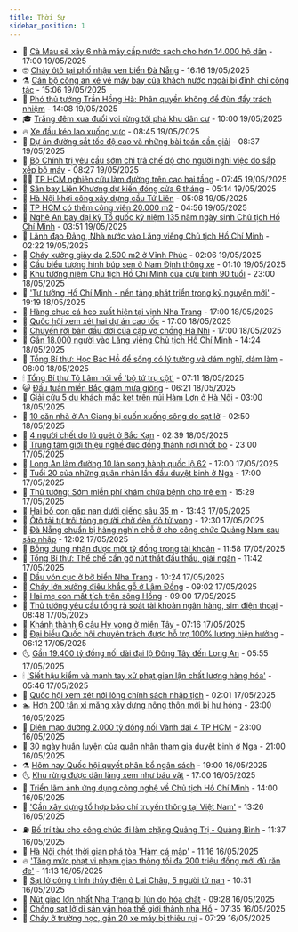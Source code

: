 ```yaml
---
title: Thời Sự
sidebar_position: 1
---
```


<!-- vnexpress-thoi-su:START -->
- 🦒 [Cà Mau sẽ xây 6 nhà máy cấp nước sạch cho hơn 14.000 hộ dân](https://vnexpress.net/ca-mau-se-xay-6-nha-may-cap-nuoc-sach-cho-hon-14-000-ho-dan-4887990.html) - 17:00 19/05/2025
- 🤓 [Cháy ôtô tại phố nhậu ven biển Đà Nẵng](https://vnexpress.net/chay-oto-tai-pho-nhau-ven-bien-da-nang-4888034.html) - 16:16 19/05/2025
- ⚗️ [Cán bộ công an xé vé máy bay của khách nước ngoài bị đình chỉ công tác](https://vnexpress.net/can-bo-cong-an-xe-ve-may-bay-cua-khach-nuoc-ngoai-bi-dinh-chi-cong-tac-4888026.html) - 15:06 19/05/2025
- 🌊 [Phó thủ tướng Trần Hồng Hà: Phân quyền không để đùn đẩy trách nhiệm](https://vnexpress.net/pho-thu-tuong-tran-hong-ha-phan-quyen-khong-de-dun-day-trach-nhiem-4888001.html) - 14:08 19/05/2025
- 🎓 [Trắng đêm xua đuổi voi rừng tới phá khu dân cư](https://vnexpress.net/trang-dem-xua-duoi-voi-rung-toi-pha-khu-dan-cu-4887509.html) - 10:00 19/05/2025
- 🔥 [Xe đầu kéo lao xuống vực](https://vnexpress.net/xe-dau-keo-lao-xuong-vuc-4887870.html) - 08:45 19/05/2025
- 🦏 [Dự án đường sắt tốc độ cao và những bài toán cần giải](https://vnexpress.net/du-an-duong-sat-toc-do-cao-va-nhung-bai-toan-can-giai-4887655.html) - 08:37 19/05/2025
- 👺 [Bộ Chính trị yêu cầu sớm chi trả chế độ cho người nghỉ việc do sắp xếp bộ máy](https://vnexpress.net/bo-chinh-tri-yeu-cau-som-chi-tra-che-do-cho-nguoi-nghi-viec-do-sap-xep-bo-may-4887826.html) - 08:27 19/05/2025
- 🧑‍🏫 [TP HCM nghiên cứu làm đường trên cao hai tầng](https://vnexpress.net/tp-hcm-nghien-cuu-lam-duong-tren-cao-hai-tang-4887851.html) - 07:45 19/05/2025
- 🚦 [Sân bay Liên Khương dự kiến đóng cửa 6 tháng](https://vnexpress.net/san-bay-lien-khuong-du-kien-dong-cua-6-thang-4887795.html) - 05:14 19/05/2025
- 🎉 [Hà Nội khởi công xây dựng cầu Tứ Liên](https://vnexpress.net/ha-noi-khoi-cong-xay-dung-cau-tu-lien-4887781.html) - 05:08 19/05/2025
- 🦒 [TP HCM có thêm công viên 20.000 m2](https://vnexpress.net/tp-hcm-co-them-cong-vien-20-000-m2-4887788.html) - 04:56 19/05/2025
- 🤗 [Nghệ An bay đại kỳ Tổ quốc kỷ niệm 135 năm ngày sinh Chủ tịch Hồ Chí Minh](https://vnexpress.net/nghe-an-bay-dai-ky-to-quoc-ky-niem-135-nam-ngay-sinh-chu-tich-ho-chi-minh-4887669.html) - 03:51 19/05/2025
- 💼 [Lãnh đạo Đảng, Nhà nước vào Lăng viếng Chủ tịch Hồ Chí Minh](https://vnexpress.net/lanh-dao-dang-nha-nuoc-vao-lang-vieng-chu-tich-ho-chi-minh-4887622.html) - 02:22 19/05/2025
- 🤩 [Cháy xưởng giày da 2.500 m2 ở Vĩnh Phúc](https://vnexpress.net/chay-xuong-giay-da-2-500-m2-o-vinh-phuc-4887637.html) - 02:06 19/05/2025
- 🤡 [Cầu biểu tượng hình búp sen ở Nam Định thông xe](https://vnexpress.net/cau-bieu-tuong-hinh-bup-sen-o-nam-dinh-thong-xe-4887323.html) - 01:10 19/05/2025
- 💯 [Khu tưởng niệm Chủ tịch Hồ Chí Minh của cựu binh 90 tuổi](https://vnexpress.net/khu-tuong-niem-chu-tich-ho-chi-minh-cua-cuu-binh-90-tuoi-4887489.html) - 23:00 18/05/2025
- 👺 [&#39;Tư tưởng Hồ Chí Minh - nền tảng phát triển trong kỷ nguyên mới&#39;](https://vnexpress.net/tu-tuong-ho-chi-minh-nen-tang-phat-trien-trong-ky-nguyen-moi-4887514.html) - 19:19 18/05/2025
- 🌮 [Hàng chục cá heo xuất hiện tại vịnh Nha Trang](https://vnexpress.net/hang-chuc-ca-heo-xuat-hien-tai-vinh-nha-trang-4887544.html) - 17:00 18/05/2025
- 🥸 [Quốc hội xem xét hai dự án cao tốc](https://vnexpress.net/quoc-hoi-xem-xet-hai-du-an-cao-toc-4887525.html) - 17:00 18/05/2025
- 🐻 [Chuyến rời bản đầu đời của cặp vợ chồng Hà Nhì](https://vnexpress.net/chuyen-roi-ban-dau-doi-cua-cap-vo-chong-ha-nhi-4887367.html) - 17:00 18/05/2025
- 👀 [Gần 18.000 người vào Lăng viếng Chủ tịch Hồ Chí Minh](https://vnexpress.net/gan-18-000-nguoi-vao-lang-vieng-chu-tich-ho-chi-minh-4887508.html) - 14:24 18/05/2025
- 🤔 [Tổng Bí thư: Học Bác Hồ để sống có lý tưởng và dám nghĩ, dám làm](https://vnexpress.net/tong-bi-thu-hoc-bac-ho-de-song-co-ly-tuong-va-dam-nghi-dam-lam-4887292.html) - 08:00 18/05/2025
- 🕯 [Tổng Bí thư Tô Lâm nói về &#39;bộ tứ trụ cột&#39;](https://vnexpress.net/tong-bi-thu-to-lam-noi-ve-bo-tu-tru-cot-4887405.html) - 07:11 18/05/2025
- 😺 [Đầu tuần miền Bắc giảm mưa giông](https://vnexpress.net/dau-tuan-mien-bac-giam-mua-giong-4887400.html) - 06:21 18/05/2025
- 🦆 [Giải cứu 5 du khách mắc kẹt trên núi Hàm Lợn ở Hà Nội](https://vnexpress.net/giai-cuu-5-du-khach-mac-ket-tren-nui-ham-lon-o-ha-noi-4887365.html) - 03:00 18/05/2025
- 🧰 [10 căn nhà ở An Giang bị cuốn xuống sông do sạt lở](https://vnexpress.net/10-can-nha-o-an-giang-bi-cuon-xuong-song-do-sat-lo-4887363.html) - 02:50 18/05/2025
- 🦍 [4 người chết do lũ quét ở Bắc Kạn](https://vnexpress.net/4-nguoi-chet-do-lu-quet-o-bac-kan-4887361.html) - 02:39 18/05/2025
- 🧰 [Trung tâm giới thiệu nghề đúc đồng thành nơi nhốt bò](https://vnexpress.net/trung-tam-gioi-thieu-nghe-duc-dong-thanh-noi-nhot-bo-4887168.html) - 23:00 17/05/2025
- 💃 [Long An làm đường 10 làn song hành quốc lộ 62](https://vnexpress.net/long-an-lam-duong-10-lan-song-hanh-quoc-lo-62-4887265.html) - 17:00 17/05/2025
- 🧰 [Tuổi 20 của những quân nhân lần đầu duyệt binh ở Nga](https://vnexpress.net/tuoi-20-cua-nhung-quan-nhan-lan-dau-duyet-binh-o-nga-4886528.html) - 17:00 17/05/2025
- 🚀 [Thủ tướng: Sớm miễn phí khám chữa bệnh cho trẻ em](https://vnexpress.net/thu-tuong-som-mien-phi-kham-chua-benh-cho-tre-em-4887302.html) - 15:29 17/05/2025
- 🎊 [Hai bố con gặp nạn dưới giếng sâu 35 m](https://vnexpress.net/hai-bo-con-gap-nan-duoi-gieng-sau-35-m-4887285.html) - 13:43 17/05/2025
- 🤭 [Ôtô tải tự trôi tông người chờ đèn đỏ tử vong](https://vnexpress.net/oto-tai-tu-troi-tong-nguoi-cho-den-do-tu-vong-4887273.html) - 12:30 17/05/2025
- 🤗 [Đà Nẵng chuẩn bị hàng nghìn chỗ ở cho công chức Quảng Nam sau sáp nhập](https://vnexpress.net/da-nang-chuan-bi-hang-nghin-cho-o-cho-cong-chuc-quang-nam-sau-sap-nhap-4887267.html) - 12:02 17/05/2025
- 🌈 [Bỗng dưng nhận được một tỷ đồng trong tài khoản](https://vnexpress.net/bong-dung-nhan-duoc-mot-ty-dong-trong-tai-khoan-4887264.html) - 11:58 17/05/2025
- 🦣 [Tổng Bí thư: Thể chế cần gỡ nút thắt đấu thầu, giải ngân](https://vnexpress.net/tong-bi-thu-the-che-can-go-nut-that-dau-thau-giai-ngan-4887236.html) - 11:42 17/05/2025
- 🎡 [Dầu vón cục ở bờ biển Nha Trang](https://vnexpress.net/dau-von-cuc-o-bo-bien-nha-trang-4887243.html) - 10:24 17/05/2025
- 🦏 [Cháy lớn xưởng điêu khắc gỗ ở Lâm Đồng](https://vnexpress.net/chay-lon-xuong-dieu-khac-go-o-lam-dong-4887227.html) - 09:02 17/05/2025
- 🎊 [Hai mẹ con mất tích trên sông Hồng](https://vnexpress.net/hai-me-con-mat-tich-tren-song-hong-4887212.html) - 09:00 17/05/2025
- 🫶 [Thủ tướng yêu cầu tổng rà soát tài khoản ngân hàng, sim điện thoại](https://vnexpress.net/thu-tuong-yeu-cau-tong-ra-soat-tai-khoan-ngan-hang-sim-dien-thoai-4887218.html) - 08:48 17/05/2025
- 🤔 [Khánh thành 6 cầu Hy vọng ở miền Tây](https://vnexpress.net/khanh-thanh-6-cau-hy-vong-o-mien-tay-4887001.html) - 07:16 17/05/2025
- 🤠 [Đại biểu Quốc hội chuyên trách được hỗ trợ 100% lương hiện hưởng](https://vnexpress.net/dai-bieu-quoc-hoi-chuyen-trach-duoc-ho-tro-100-luong-hien-huong-4887189.html) - 06:12 17/05/2025
- 🌜 [Gần 19.400 tỷ đồng nối dài đại lộ Đông Tây đến Long An](https://vnexpress.net/gan-19-400-ty-dong-noi-dai-dai-lo-dong-tay-den-long-an-4887197.html) - 05:55 17/05/2025
- 🕯 [&#39;Siết hậu kiểm và mạnh tay xử phạt gian lận chất lượng hàng hóa&#39;](https://vnexpress.net/siet-hau-kiem-va-manh-tay-xu-phat-gian-lan-chat-luong-hang-hoa-4887157.html) - 05:46 17/05/2025
- 🤔 [Quốc hội xem xét nới lỏng chính sách nhập tịch](https://vnexpress.net/quoc-hoi-xem-xet-noi-long-chinh-sach-nhap-tich-4887098.html) - 02:01 17/05/2025
- 🏊 [Hơn 200 tấn xi măng xây dựng nông thôn mới bị hư hỏng](https://vnexpress.net/hon-200-tan-xi-mang-xay-dung-nong-thon-moi-bi-hu-hong-4887040.html) - 23:00 16/05/2025
- 🌮 [Diện mạo đường 2.000 tỷ đồng nối Vành đai 4 TP HCM](https://vnexpress.net/dien-mao-duong-2-000-ty-dong-noi-vanh-dai-4-tp-hcm-4886921.html) - 23:00 16/05/2025
- 🫣 [30 ngày huấn luyện của quân nhân tham gia duyệt binh ở Nga](https://vnexpress.net/30-ngay-huan-luyen-cua-quan-nhan-tham-gia-duyet-binh-o-nga-4886527.html) - 21:00 16/05/2025
- ⚗️ [Hôm nay Quốc hội quyết phân bổ ngân sách](https://vnexpress.net/hom-nay-quoc-hoi-quyet-phan-bo-ngan-sach-4887048.html) - 19:00 16/05/2025
- 🌜 [Khu rừng được dân làng xem như báu vật](https://vnexpress.net/khu-rung-duoc-dan-lang-xem-nhu-bau-vat-4886978.html) - 17:00 16/05/2025
- 🌁 [Triển lãm ảnh ứng dụng công nghệ về Chủ tịch Hồ Chí Minh](https://vnexpress.net/trien-lam-anh-ung-dung-cong-nghe-ve-chu-tich-ho-chi-minh-4887134.html) - 14:00 16/05/2025
- 🐲 [&#39;Cần xây dựng tổ hợp báo chí truyền thông tại Việt Nam&#39;](https://vnexpress.net/can-xay-dung-to-hop-bao-chi-truyen-thong-tai-viet-nam-4887280.html) - 13:26 16/05/2025
- ⛽️ [Bố trí tàu cho công chức đi làm chặng Quảng Trị - Quảng Bình](https://vnexpress.net/bo-tri-tau-cho-cong-chuc-di-lam-chang-quang-tri-quang-binh-4886973.html) - 11:37 16/05/2025
- 🗽 [Hà Nội chốt thời gian phá tòa &#39;Hàm cá mập&#39;](https://vnexpress.net/ha-noi-chot-thoi-gian-pha-toa-ham-ca-map-4877418.html) - 11:16 16/05/2025
- 🔥 [&#39;Tăng mức phạt vi phạm giao thông tối đa 200 triệu đồng mới đủ răn đe&#39;](https://vnexpress.net/tang-muc-phat-vi-pham-giao-thong-toi-da-200-trieu-dong-moi-du-ran-de-4886930.html) - 11:13 16/05/2025
- 💯 [Sạt lở công trình thủy điện ở Lai Châu, 5 người tử nạn](https://vnexpress.net/sat-lo-cong-trinh-thuy-dien-o-lai-chau-5-nguoi-tu-nan-4886975.html) - 10:31 16/05/2025
- 🦆 [Nút giao lớn nhất Nha Trang bị lún do hóa chất](https://vnexpress.net/nut-giao-lon-nhat-nha-trang-bi-lun-do-hoa-chat-4886920.html) - 09:28 16/05/2025
- 🫣 [Chống sạt lở di sản văn hóa thế giới thành nhà Hồ](https://vnexpress.net/chong-sat-lo-di-san-van-hoa-the-gioi-thanh-nha-ho-4886842.html) - 07:35 16/05/2025
- 🤡 [Cháy ở trường học, gần 20 xe máy bị thiêu rụi](https://vnexpress.net/chay-o-truong-hoc-gan-20-xe-may-bi-thieu-rui-4886864.html) - 07:29 16/05/2025<!-- vnexpress-thoi-su:END -->